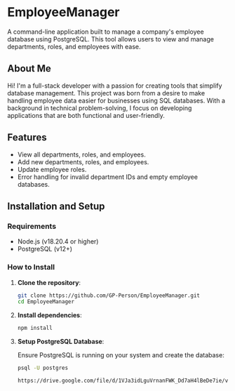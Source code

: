 # EmployeeManager

A command-line application built to manage a company's employee database using PostgreSQL. This tool allows users to view and manage departments, roles, and employees with ease.

## About Me

Hi! I'm a full-stack developer with a passion for creating tools that simplify database management. This project was born from a desire to make handling employee data easier for businesses using SQL databases. With a background in technical problem-solving, I focus on developing applications that are both functional and user-friendly.

## Features

- View all departments, roles, and employees.
- Add new departments, roles, and employees.
- Update employee roles.
- Error handling for invalid department IDs and empty employee databases.

## Installation and Setup

### Requirements

- Node.js (v18.20.4 or higher)
- PostgreSQL (v12+)

### How to Install

1. **Clone the repository**:

    ```bash
    git clone https://github.com/GP-Person/EmployeeManager.git
    cd EmployeeManager
    ```

2. **Install dependencies**:

    ```bash
    npm install
    ```

3. **Setup PostgreSQL Database**:

   Ensure PostgreSQL is running on your system and create the database:

   ```bash
   psql -U postgres

   https://drive.google.com/file/d/1VJa3idLguVrnanFWK_Dd7aH4lBeDe7ie/view
